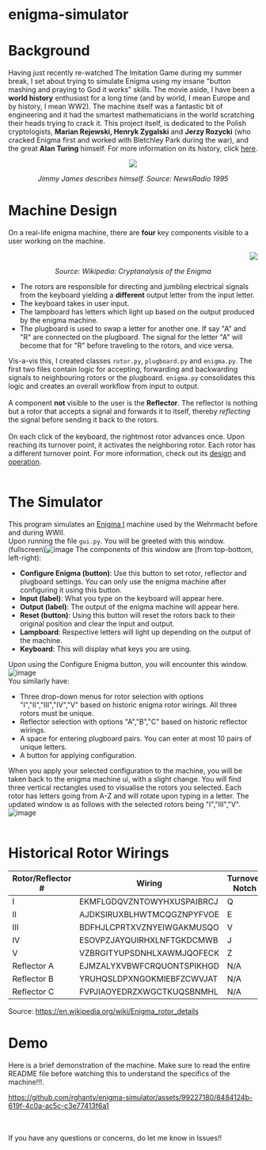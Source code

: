 # enigma-simulator
# Background
Having just recently re-watched The Imitation Game during my summer break, I set about trying to simulate Enigma using my insane "button mashing and praying to God it works" skills. The movie aside, I have been a 
**world history** enthusiast for a long time (and by world, I mean Europe and by history, I mean WW2). The machine itself was a fantastic bit of engineering and it had the smartest mathematicians in the world scratching their heads trying to crack it.
This project itself, is dedicated to the Polish cryptologists, **Marian Rejewski, Henryk Zygalski** and **Jerzy Rozycki** (who cracked Enigma first and worked with Bletchley Park during the war), and the great **Alan Turing** himself. For more information on its history, click [here](https://en.wikipedia.org/wiki/Enigma_machine#History).
<br>
<p align = "center"><img src = "https://github.com/rghanty/enigma-simulator/assets/99227180/89d4e9f5-3aa4-4af8-938b-dc892c8f0570"></p>
<p align = "center"><i>Jimmy James describes himself. Source: NewsRadio 1995</i></p> 

# Machine Design
On a real-life enigma machine, there are **four** key components visible to a user working on the machine.<p align = "right"><img src = "https://github.com/rghanty/enigma-simulator/assets/99227180/0f890e77-b6ab-452a-a77e-bb23bbf84648"></p><p align = "center"><i>
Source: Wikipedia: Cryptanalysis of the Enigma</i></p> 

- The rotors are responsible for directing and jumbling electrical signals from the keyboard yielding a **different** output letter from the input letter. 
- The keyboard takes in user input.
- The lampboard has letters which light up based on the output produced by the enigma machine.
- The plugboard is used to swap a letter for another one. If say "A" and "R" are connected on the plugboard. The signal for the letter "A" will become that for "R" before traveling to the rotors, and vice versa.


Vis-a-vis this, I created classes `rotor.py`, `plugboard.py` and `enigma.py`. The first two files contain logic for accepting, forwarding and backwarding signals to neighbouring rotors or the plugboard. `enigma.py` consolidates this logic and creates an overall workflow from input to output. <br><br>
A component **not** visible to the user is the **Reflector**. The reflector is nothing but a rotor that accepts a signal and forwards it to itself, thereby *reflecting* the signal before sending it back to the rotors.
<br><br> On each click of the keyboard, the rightmost rotor advances once. Upon reaching its turnover point, it activates the neighboring rotor. Each rotor has a different turnover point. For more information, check out its [design](https://en.wikipedia.org/wiki/Enigma_machine#Design) and [operation](https://en.wikipedia.org/wiki/Enigma_machine#Operation).
<br><br>

# The Simulator
This program simulates an [Enigma I](https://www.cryptomuseum.com/crypto/enigma/i/) machine used by the Wehrmacht before and during WWII.<br>
Upon running the file `gui.py`. You will be greeted with this window. (fullscreen)![image](https://github.com/rghanty/enigma-simulator/assets/99227180/bfdbfd75-8418-4091-82ae-41374a579244) The components of this window are (from top-bottom, left-right):

- **Configure Enigma (button)**: Use this button to set rotor, reflector and plugboard settings. You can only use the enigma machine after configuring it using this button.
- **Input (label)**: What you type on the keyboard will appear here.
- **Output (label)**: The output of the enigma machine will appear here.
- **Reset (button)**: Using this button will reset the rotors back to their original position and clear the input and output.
- **Lampboard**: Respective letters will light up depending on the output of the machine.
- **Keyboard**: This will display what keys you are using.

Upon using the Configure Enigma button, you will encounter this window.![image](https://github.com/rghanty/enigma-simulator/assets/99227180/de960ce5-6583-4c40-a6ee-260272f16ebf)<br> You similarly have:

- Three drop-down menus for rotor selection with options "I","II","III","IV","V" based on historic enigma rotor wirings. All three rotors must be unique.
- Reflector selection with options "A","B","C" based on historic reflector wirings.
- A space for entering plugboard pairs. You can enter at most 10 pairs of unique letters.
- A button for applying configuration.

When you apply your selected configuration to the machine, you will be taken back to the enigma machine ui, with a slight change. You will find three vertical rectangles used to visualise the rotors you selected. Each rotor has letters going from A-Z and will rotate upon typing in a letter. The updated window is as follows with the selected rotors being "I","III","V". ![image](https://github.com/rghanty/enigma-simulator/assets/99227180/0fc19c1b-a107-4949-9bf5-6f7172a9637e)
<br><br>

# Historical Rotor Wirings
| Rotor/Reflector # | Wiring | Turnover Notch
|-------------------|----------------------------------|---------------|
| I                 | EKMFLGDQVZNTOWYHXUSPAIBRCJ       |Q              |
| II                | AJDKSIRUXBLHWTMCQGZNPYFVOE       |E              |
| III               | BDFHJLCPRTXVZNYEIWGAKMUSQO       |V              |
| IV                | ESOVPZJAYQUIRHXLNFTGKDCMWB       |J              |
| V                 | VZBRGITYUPSDNHLXAWMJQOFECK       |Z              |
| Reflector A       | EJMZALYXVBWFCRQUONTSPIKHGD       |N/A            |
| Reflector B       | YRUHQSLDPXNGOKMIEBFZCWVJAT       |N/A            |
| Reflector C       | FVPJIAOYEDRZXWGCTKUQSBNMHL       |N/A            |

Source: https://en.wikipedia.org/wiki/Enigma_rotor_details


# Demo
Here is a brief demonstration of the machine. Make sure to read the entire README file before watching this to understand the specifics of the machine!!!.



https://github.com/rghanty/enigma-simulator/assets/99227180/8484124b-619f-4c0a-ac5c-c3e77413f6a1

<br><br>
If you have any questions or concerns, do let me know in Issues!! 
<br><br>


